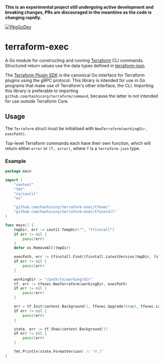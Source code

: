 **This is an experimental project still undergoing active development and breaking changes, PRs are discouraged in the meantime as the code is changing rapidly.**

[![PkgGoDev](https://pkg.go.dev/badge/github.com/hashicorp/terraform-exec)](https://pkg.go.dev/github.com/hashicorp/terraform-exec)

# terraform-exec

A Go module for constructing and running [Terraform](https://terraform.io) CLI commands. Structured return values use the data types defined in [terraform-json](https://github.com/hashicorp/terraform-json).

The [Terraform Plugin SDK](https://github.com/hashicorp/terraform-plugin-sdk) is the canonical Go interface for Terraform plugins using the gRPC protocol. This library is intended for use in Go programs that make use of Terraform's other interface, the CLI. Importing this library is preferable to importing `github.com/hashicorp/terraform/command`, because the latter is not intended for use outside Terraform Core.

## Usage

The `Terraform` struct must be initialised with `NewTerraform(workingDir, execPath)`. 

Top-level Terraform commands each have their own function, which will return either `error` or `(T, error)`, where `T` is a `terraform-json` type.


### Example


```go
package main

import (
	"context"
	"fmt"
	"io/ioutil"
	"os"

	"github.com/hashicorp/terraform-exec/tfexec"
	"github.com/hashicorp/terraform-exec/tfinstall"
)

func main() {
	tmpDir, err := ioutil.TempDir("", "tfinstall")
	if err != nil {
		panic(err)
	}
	defer os.RemoveAll(tmpDir)

	execPath, err := tfinstall.Find(tfinstall.LatestVersion(tmpDir, false))
	if err != nil {
		panic(err)
	}

	workingDir := "/path/to/working/dir"
	tf, err := tfexec.NewTerraform(workingDir, execPath)
	if err != nil {
		panic(err)
	}

	err = tf.Init(context.Background(), tfexec.Upgrade(true), tfexec.LockTimeout("60s"))
	if err != nil {
		panic(err)
	}

	state, err := tf.Show(context.Background())
	if err != nil {
		panic(err)
	}

	fmt.Println(state.FormatVersion) // "0.1"
}
```
